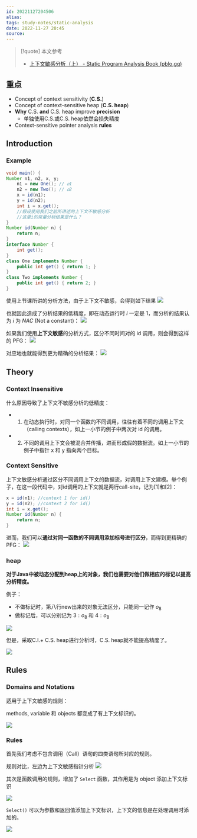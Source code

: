 ```yaml
---
id: 20221127204506
alias:
tags: study-notes/static-analysis
date: 2022-11-27 20:45
source: 
---
```


> [!quote] 本文参考
> -  [上下文敏感分析（上） - Static Program Analysis Book (pblo.gq)](https://spa-book.pblo.gq/ch3/context-sensitivity/03-04-context-sensitivity)

## 重点

- Concept of context sensitivity (**C.S.**)
- Concept of context-sensitive heap (**C.S. heap**)
- **Why** C.S. **and** C.S. heap improve **precision**
	- 单独使用C.S.或C.S. heap依然会损失精度
- Context-sensitive pointer analysis **rules**

## Introduction

### Example

```java
void main() {
Number n1, n2, x, y;
    n1 = new One(); // 𝑜1
    n2 = new Two(); // 𝑜2
    x = id(n1);
    y = id(n2);
    int i = x.get();
    //假设使用我们之前所讲述的上下文不敏感分析
    //这里i的常量分析结果是什么？
}
Number id(Number n) {
    return n;
}
interface Number {
    int get(); 
}
class One implements Number {
    public int get() { return 1; }
}
class Two implements Number {
    public int get() { return 2; }
}
```

使用上节课所讲的分析方法，由于上下文不敏感，会得到如下结果
![](https://cdn.hcplantern.cn/img/2022/11/27/20221127-205031.png-default)

也就因此造成了分析结果的低精度，即在动态运行时 $i$ 一定是 1，而分析的结果认为 $i$ 为 $NAC$ (Not a constant)：
![](https://cdn.hcplantern.cn/img/2022/11/27/20221127-205119.png-default)


如果我们使用**上下文敏感**的分析方式，区分不同时间对的 id 调用，则会得到这样的 PFG：
![](https://cdn.hcplantern.cn/img/2022/11/27/20221127-205126.png-default)

对应地也就能得到更为精确的分析结果：
![](https://cdn.hcplantern.cn/img/2022/11/27/20221127-205135.png-default)

## Theory

### Context Insensitive

什么原因导致了上下文不敏感分析的低精度：
- 1. 在动态执行时，对同一个函数的不同调用，往往有着不同的调用上下文（calling contexts），如上一小节的例子中两次对 id 的调用。
- 2. 不同的调用上下文会被混合并传播，进而形成假的数据流。如上一小节的例子中指针 x 和 y 指向两个目标。

### Context Sensitive

上下文敏感分析通过区分不同调用上下文的数据流，对调用上下文建模。举个例子，在这一段代码中，对id调用的上下文就是两行call-site，记为[1]和[2]：

```java
x = id(n1); //context 1 for id()
y = id(n2); //context 2 for id()
int i = x.get();
Number id(Number n) {
	return n;
}
```

进而，我们可以**通过对同一函数的不同调用添加标号进行区分**，而得到更精确的PFG：
![](https://cdn.hcplantern.cn/img/2022/11/27/20221127-211703.png-default)

### heap
**对于Java中被动态分配到heap上的对象，我们也需要对他们做相应的标记以提高分析精度。**

例子：
- 不做标记时，第八行new出来的对象无法区分，只能同一记作 $o_8$
- 做标记后，可以分别记为 $3:o_8$ 和 $4:o_8$

![](https://cdn.hcplantern.cn/img/2022/11/27/20221127-215117.png-default)

但是，采取C.I.+ C.S. heap进行分析时，C.S. heap就不能提高精度了。

![](https://cdn.hcplantern.cn/img/2022/11/27/20221127-215136.png-default)

## Rules

### Domains and Notations

适用于上下文敏感的规则：

methods, variable 和 objects 都变成了有上下文标识的。

![](https://cdn.hcplantern.cn/img/2022/11/27/20221127-220440.png-default)

### Rules

首先我们考虑不包含调用（Call）语句的四类语句所对应的规则。

规则对比，左边为上下文敏感指针分析
![](https://cdn.hcplantern.cn/img/2022/11/27/20221127-221007.png-default)

其次是函数调用的规则，增加了 `Select` 函数，其作用是为 object 添加上下文标识

![](https://cdn.hcplantern.cn/img/2022/11/27/20221127-221401.png-default)

`Select()` 可以为参数和返回值添加上下文标识，上下文的信息是在处理调用时添加的。

![](https://cdn.hcplantern.cn/img/2022/11/28/20221128-171042.png-default)

